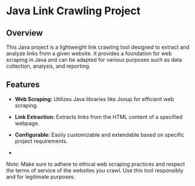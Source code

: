 # Java Link Crawling Project

## Overview

This Java project is a lightweight link crawling tool designed to extract and analyze links from a given website. It provides a foundation for web scraping in Java and can be adapted for various purposes such as data collection, analysis, and reporting.

## Features

- **Web Scraping:** Utilizes Java libraries like Jsoup for efficient web scraping.
  
- **Link Extraction:** Extracts links from the HTML content of a specified webpage.

- **Configurable:** Easily customizable and extendable based on specific project requirements.
- 
Note: Make sure to adhere to ethical web scraping practices and respect the terms of service of the websites you crawl. Use this tool responsibly and for legitimate purposes.
